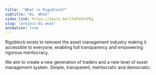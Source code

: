 ```yaml
---
title:  "What is Rigoblock?"
subtitle: "01. What"
video_link: https://youtu.be/i7wFk9JnPEg
slug: "project-01-what"
animation: true
---
```


Rigoblock exists to reinvent the asset management industry making it accessible to everyone, enabling full transparency and empowering rigorous meritocracy.

We aim to create a new generation of traders and a new level of asset management system. Simple, transparent, meritocratic and democratic.
